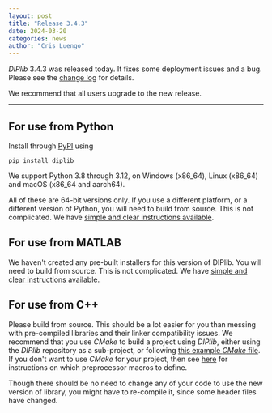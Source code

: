 ```yaml
---
layout: post
title: "Release 3.4.3"
date: 2024-03-20
categories: news
author: "Cris Luengo"
---
```


*DIPlib* 3.4.3 was released today. It fixes some deployment issues and a bug.
Please see the [change log](/changelogs/diplib_3.4.3.html) for details.

We recommend that all users upgrade to the new release.

---

## For use from Python

Install through [PyPI](https://pypi.org/project/diplib/) using

    pip install diplib

We support Python 3.8 through 3.12, on Windows (x86_64), Linux (x86_64) and macOS (x86_64 and aarch64).

All of these are 64-bit versions only. If you use a different platform, or a different version
of Python, you will need to build from source. This is not complicated. We have
[simple and clear instructions available](/diplib-docs/building_diplib.html).

## For use from MATLAB

We haven't created any pre-built installers for this version of DIPlib.
You will need to build from source. This is not complicated. We have
[simple and clear instructions available](/diplib-docs/building_diplib.html).

## For use from C++

Please build from source. This should be a lot easier for you than messing
with pre-compiled libraries and their linker compatibility issues. We recommend that you use *CMake*
to build a project using *DIPlib*, either using the *DIPlib* repository as a sub-project, or following
[this example *CMake* file](https://github.com/DIPlib/diplib/blob/master/examples/independent_project/CMakeLists.txt).
If you don't want to use *CMake* for your project, then see
[here](/diplib-docs/building_diplib.html#linking_diplib) for
instructions on which preprocessor macros to define.

Though there should be no need to change any of your code to use the new version of library,
you might have to re-compile it, since some header files have changed.
